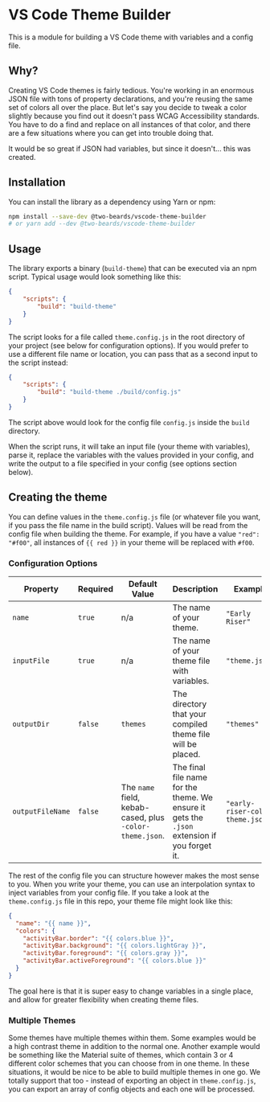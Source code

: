 # VS Code Theme Builder

This is a module for building a VS Code theme with variables and a config file.

## Why?

Creating VS Code themes is fairly tedious. You're working in an enormous JSON file with tons of property declarations, and you're reusing the same set of colors all over the place. But let's say you decide to tweak a color slightly because you find out it doesn't pass WCAG Accessibility standards. You have to do a find and replace on all instances of that color, and there are a few situations where you can get into trouble doing that.

It would be so great if JSON had variables, but since it doesn't... this was created.

## Installation

You can install the library as a dependency using Yarn or npm:

```sh
npm install --save-dev @two-beards/vscode-theme-builder
# or yarn add --dev @two-beards/vscode-theme-builder
```

## Usage

The library exports a binary (`build-theme`) that can be executed via an npm script. Typical usage would look something like this:

```json
{
    "scripts": {
        "build": "build-theme"
    }
}
```

The script looks for a file called `theme.config.js` in the root directory of your project (see below for configuration options). If you would prefer to use a different file name or location, you can pass that as a second input to the script instead:

```json
{
    "scripts": {
        "build": "build-theme ./build/config.js"
    }
}
```

The script above would look for the config file `config.js` inside the `build` directory.

When the script runs, it will take an input file (your theme with variables), parse it, replace the variables with the values provided in your config, and write the output to a file specified in your config (see options section below).

## Creating the theme

You can define values in the `theme.config.js` file (or whatever file you want, if you pass the file name in the build script). Values will be read from the config file when building the theme. For example, if you have a value `"red": "#f00"`, all instances of `{{ red }}` in your theme will be replaced with `#f00`.

### Configuration Options

| Property | Required | Default Value | Description | Example |
| -------- | -------- | ------------- | ----------- | ------- |
| `name` | `true` | n/a | The name of your theme. | `"Early Riser"` |
| `inputFile` | `true` | n/a | The name of your theme file with variables. | `"theme.json"` |
| `outputDir` | `false` | `themes` | The directory that your compiled theme file will be placed. | `"themes"` |
| `outputFileName` | `false` | The `name` field, kebab-cased, plus `-color-theme.json`. | The final file name for the theme. We ensure it gets the `.json` extension if you forget it. | `"early-riser-color-theme.json"` |

The rest of the config file you can structure however makes the most sense to you. When you write your theme, you can use an interpolation syntax to inject variables from your config file. If you take a look at the `theme.config.js` file in this repo, your theme file might look like this:

```json
{
  "name": "{{ name }}",
  "colors": {
    "activityBar.border": "{{ colors.blue }}",
    "activityBar.background": "{{ colors.lightGray }}",
    "activityBar.foreground": "{{ colors.gray }}",
    "activityBar.activeForeground": "{{ colors.blue }}"
  }
}
```

The goal here is that it is super easy to change variables in a single place, and allow for greater flexibility when creating theme files.

### Multiple Themes

Some themes have multiple themes within them. Some examples would be a high contrast theme in addition to the normal one. Another example would be something like the Material suite of themes, which contain 3 or 4 different color schemes that you can choose from in one theme. In these situations, it would be nice to be able to build multiple themes in one go. We totally support that too - instead of exporting an object in `theme.config.js`, you can export an array of config objects and each one will be processed.
